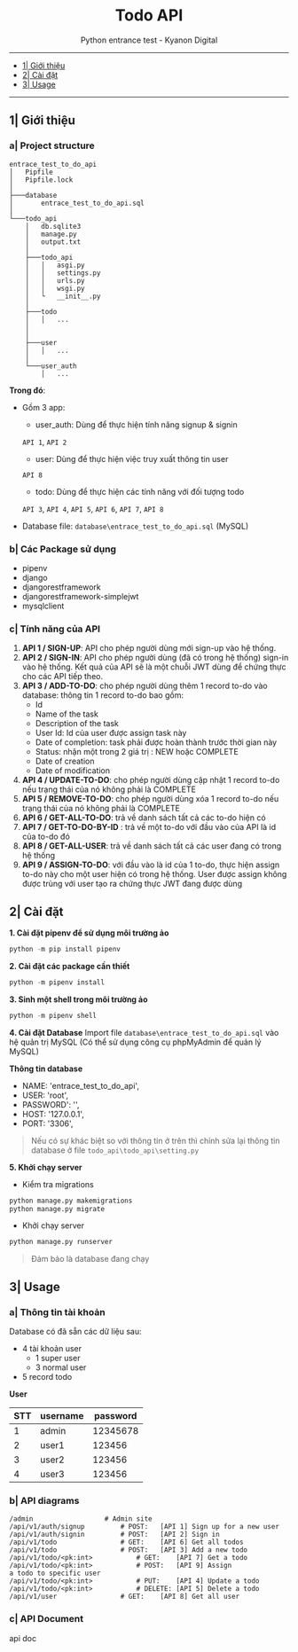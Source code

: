 <div align="center">

# Todo API
Python entrance test - Kyanon Digital
  
</div>

---

- [1| Giới thiệu](#1-giới-thiệu)
- [2| Cài đặt](#2-cài-đặt)
- [3| Usage](#3-usage)

---

## 1| Giới thiệu
### a| Project structure
```
entrace_test_to_do_api
│   Pipfile
│   Pipfile.lock
│
├───database
│       entrace_test_to_do_api.sql
│
└───todo_api
    │   db.sqlite3
    │   manage.py
    │   output.txt
    │
    ├───todo_api
    │   │   asgi.py
    │   │   settings.py
    │   │   urls.py
    │   │   wsgi.py
    │   └   __init__.py
    │   
    ├───todo
    │   │   ...
    │
    │
    ├───user
    │   │   ...
    │
    └───user_auth
        │   ...

```


**Trong đó**:
+ Gồm 3 app: 
	+ user_auth: Dùng để thực hiện tính năng signup & signin 

	`API 1`, `API 2`
	+ user: Dùng để thực hiện việc truy xuất thông tin user

	`API 8`
	+ todo: Dùng để thực hiện các tính năng với đối tượng todo

	`API 3`, `API 4`, `API 5`, `API 6`, `API 7`, `API 8`
+ Database file: ```database\entrace_test_to_do_api.sql``` (MySQL)

### b| Các Package sử dụng
+ pipenv
+ django
+ djangorestframework
+ djangorestframework-simplejwt
+ mysqlclient

### c| Tính năng của API
1. **API 1 / SIGN-UP**: API cho phép người dùng mới sign-up vào hệ thống. 
2. **API 2 / SIGN-IN**: API cho phép người dùng (đã có trong hệ thống) sign-in vào hệ thống. Kết quả của API sẽ là một chuỗi JWT dùng để chứng thực cho các API tiếp theo. 
3. **API 3 / ADD-TO-DO**: cho phép người dùng thêm 1 record to-do vào database: thông tin 1 record to-do bao gồm: 
	- Id 
	- Name of the task 
	- Description of the task 
	- User Id: Id của user được assign task này 
	- Date of completion: task phải được hoàn thành trước thời gian này 
	- Status: nhận một trong 2 giá trị : NEW hoặc COMPLETE 
	- Date of creation 
	- Date of modification 
4. **API 4 / UPDATE-TO-DO**: cho phép người dùng cập nhật 1 record to-do nếu trạng thái của nó không phải là COMPLETE 
5. **API 5 / REMOVE-TO-DO**: cho phép người dùng xóa 1 record to-do nếu trạng thái của nó không phải là COMPLETE 
6. **API 6 / GET-ALL-TO-DO**: trả về danh sách tất cả các to-do hiện có
7. **API 7 / GET-TO-DO-BY-ID** : trả về một to-do với đầu vào của API là id của to-do đó 
8. **API 8 / GET-ALL-USER**: trả về danh sách tất cả các user đang có trong hệ thống 
9. **API 9 / ASSIGN-TO-DO**: với đầu vào là id của 1 to-do, thực hiện assign to-do này cho một user hiện có trong hệ thống. User được assign không được trùng với user tạo ra chứng thực JWT đang được dùng

## 2| Cài đặt

**1. Cài đặt pipenv để sử dụng môi trường ảo**
```python
python -m pip install pipenv
```

**2. Cài đặt các package cần thiết**
```python
python -m pipenv install 
```

**3. Sinh một shell trong môi trường ảo**
```python
python -m pipenv shell
```

**4. Cài đặt Database**
Import file ```database\entrace_test_to_do_api.sql``` vào hệ quản trị MySQL (Có thể sử dụng công cụ phpMyAdmin để quản lý MySQL)

**Thông tin database**
+ NAME: 'entrace_test_to_do_api',
+ USER: 'root',
+ PASSWORD': '',
+ HOST: '127.0.0.1',
+ PORT: '3306',

> Nếu có sự khác biệt so với thông tin ở trên thì chỉnh sửa lại thông tin database ở file ```todo_api\todo_api\setting.py```

**5. Khởi chạy server**


+ Kiểm tra mỉgrations
```python
python manage.py makemigrations
python manage.py migrate
```

+ Khởi chạy server
```python
python manage.py runserver
```

> Đảm bảo là database đang chạy

## 3| Usage

### a| Thông tin tài khoản
Database có đã sẵn các dữ liệu sau:

+ 4 tài khoản user
	+ 1 super user
	+ 3 normal user
+ 5 record todo

**User**

| STT | username | password |
|-----|----------|----------|
| 1   | admin    | 12345678 |
| 2   | user1    | 123456   |
| 3   | user2    | 123456   |
| 4   | user3    | 123456   |

### b| API diagrams

```text
/admin					# Admin site
/api/v1/auth/signup			# POST:   [API 1] Sign up for a new user
/api/v1/auth/signin			# POST:   [API 2] Sign in
/api/v1/todo				# GET:    [API 6] Get all todos
/api/v1/todo				# POST:   [API 3] Add a new todo
/api/v1/todo/<pk:int>			# GET:    [API 7] Get a todo
/api/v1/todo/<pk:int>			# POST:   [API 9] Assign a todo to specific user
/api/v1/todo/<pk:int>			# PUT:    [API 4] Update a todo
/api/v1/todo/<pk:int>			# DELETE: [API 5] Delete a todo
/api/v1/user				# GET:    [API 8] Get all user

```

### c| API Document
api doc
